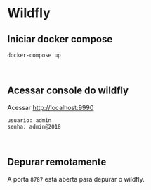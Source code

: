 # Wildfly

## Iniciar docker compose
```
docker-compose up
```

<br>

## Acessar console do wildfly

Acessar [http://localhost:9990](http://localhost:9990)
```
usuario: admin
senha: admin@2018
```

<br>

## Depurar remotamente

A porta `8787` está aberta para depurar o wildfly.